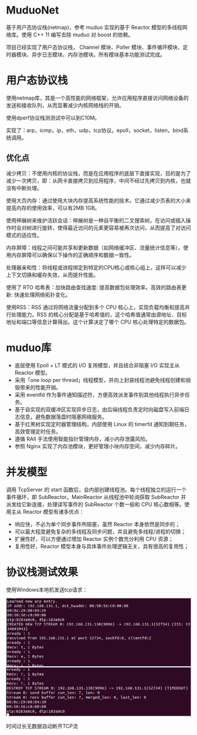 # MuduoNet

基于用户态协议栈(netmap)，参考 muduo 实现的基于 Reactor 模型的多线程网络库。使用 C++ 11 编写去除 muduo 对 boost 的依赖。



项目已经实现了用户态协议栈， Channel 模块、Poller 模块、事件循环模块、定时器模块、异步日志模块、内存池模块。所有模块基本功能测试完成。


# 用户态协议栈

使用netmap库，其是一个高性能的网络框架，允许应用程序直接访问网络设备的发送和接收队列，从而显著减少内核网络栈的开销。

使用dperf协议栈测测试中可以到C10M。

实现了：arp，icmp，ip，eth，udp，tcp协议，epoll，socket，listen，bind系统调用。

## 优化点

减少拷贝：不使用内核的协议栈，而是在应用程序的底层下直接实现，目的是为了减少一次拷贝，即：从网卡直接拷贝到应用程序，中间不经过先拷贝到内核，也就没有中断处理。

使用大页内存：通过使用大块内存提高系统性能的技术。它通过减少页表的大小来提高内存的使用效率，可以有2MB 1GB。

使用伸展树来维护活跃会话：伸展树是一种自平衡的二叉搜索树，在访问或插入操作时会对树进行旋转，使得最近访问的元素更容易被再次访问，从而提高了对访问模式的适应性。

内存屏障：线程之间可能共享和更新数据（如网络缓冲区、流量统计信息等）。使用内存屏障可以确保以下操作的正确顺序和数据一致性。

处理器亲和性：将线程或进程绑定到特定的CPU核心或核心组上，这样可以减少上下文切换和缓存失效，从而提升性能。

使用了 RTO 哈希表：加快路由查找速度: 提高数据包处理效率。高效的路由表更新: 快速处理网络拓扑变化。

使用RSS：RSS 通过将网络流量分配到多个 CPU 核心上，实现负载均衡和提高并行处理能力。RSS 的核心分配是基于哈希值的，这个哈希值通常由源地址、目标地址和端口等信息计算得出。这个计算决定了哪个 CPU 核心处理特定的数据包。

# muduo库

- 底层使用 Epoll + LT 模式的 I/O 复用模型，并且结合非阻塞 I/O 实现主从 Reactor 模型。
- 采用「one loop per thread」线程模型，并向上封装线程池避免线程创建和销毁带来的性能开销。
- 采用 eventfd 作为事件通知描述符，方便高效派发事件到其他线程执行异步任务。
- 基于自实现的双缓冲区实现异步日志，由后端线程负责定时向磁盘写入前端日志信息，避免数据落盘时阻塞网络服务。
- 基于红黑树实现定时器管理结构，内部使用 Linux 的 timerfd 通知到期任务，高效管理定时任务。
- 遵循 RAII 手法使用智能指针管理内存，减小内存泄露风险。
- 参照 Nginx 实现了内存池模块，更好管理小块内存空间，减少内存碎片。


# 并发模型

调用 TcpServer 的 start 函数后，会内部创建线程池。每个线程独立的运行一个事件循环，即 SubReactor。MainReactor 从线程池中轮询获取 SubReactor 并派发给它新连接，处理读写事件的 SubReactor 个数一般和 CPU 核心数相等。使用主从 Reactor 模型有诸多优点：

- 响应快，不必为单个同步事件所阻塞，虽然 Reactor 本身依然是同步的；
- 可以最大程度避免复杂的多线程及同步问题，并且避免多线程/进程的切换；
- 扩展性好，可以方便通过增加 Reactor 实例个数充分利用 CPU 资源；
- 复用性好，Reactor 模型本身与具体事件处理逻辑无关，具有很高的复用性；

# 协议栈测试效果

使用Windows本地机发送tcp请求：

![arp请求通过](img/2.png)  
![tcp收到请求并输出内容](img/1.png)

时间过长无数据自动断开TCP流